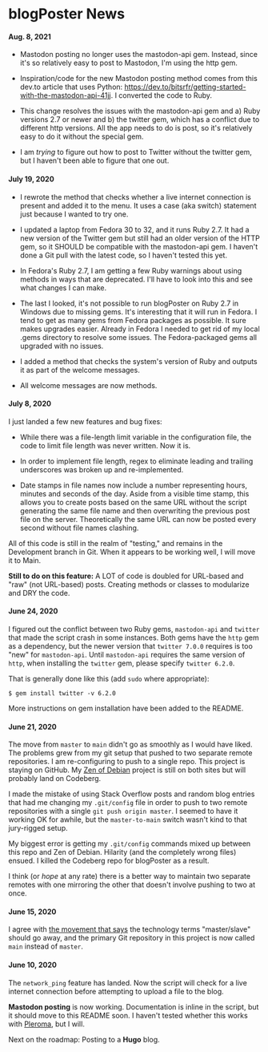 # blogPoster News

#### Aug. 8, 2021

* Mastodon posting no longer uses the mastodon-api gem. Instead, since it's so relatively easy to post to Mastodon, I'm using the http gem.

* Inspiration/code for the new Mastodon posting method comes from this dev.to article that uses Python: <https://dev.to/bitsrfr/getting-started-with-the-mastodon-api-41jj>. I converted the code to Ruby.

* This change resolves the issues with the mastodon-api gem and a) Ruby versions 2.7 or newer and b) the twitter gem, which has a conflict due to different http versions. All the app needs to do is post, so it's relatively easy to do it without the special gem.

* I am *trying* to figure out how to post to Twitter without the twitter gem, but I haven't been able to figure that one out.

#### July 19, 2020

* I rewrote the method that checks whether a live internet connection is present and added it to the menu. It uses a case (aka switch) statement just because I wanted to try one.

* I updated a laptop from Fedora 30 to 32, and it runs Ruby 2.7. It had a new version of the Twitter gem but still had an older version of the HTTP gem, so it SHOULD be compatible with the mastodon-api gem. I haven't done a Git pull with the latest code, so I haven't tested this yet.

* In Fedora's Ruby 2.7, I am getting a few Ruby warnings about using methods in ways that are deprecated. I'll have to look into this and see what changes I can make.

* The last I looked, it's not possible to run blogPoster on Ruby 2.7 in Windows due to missing gems. It's interesting that it will run in Fedora. I tend to get as many gems from Fedora packages as possible. It sure makes upgrades easier. Already in Fedora I needed to get rid of my local .gems directory to resolve some issues. The Fedora-packaged gems all upgraded with no issues. 

* I added a method that checks the system's version of Ruby and outputs it as part of the welcome messages.

* All welcome messages are now methods.

#### July 8, 2020

I just landed a few new features and bug fixes:

* While there was a file-length limit variable in the configuration file, the code to limit file length was never written. Now it is.

* In order to implement file length, regex to eliminate leading and trailing underscores was broken up and re-implemented.

* Date stamps in file names now include a number representing hours, minutes and seconds of the day. Aside from a visible time stamp, this allows you to create posts based on the same URL without the script generating the same file name and then overwriting the previous post file on the server. Theoretically the same URL can now be posted every second without file names clashing.

All of this code is still in the realm of "testing," and remains in the Development branch in Git. When it appears to be working well, I will move it to Main.

**Still to do on this feature:** A LOT of code is doubled for URL-based and "raw" (not URL-based) posts. Creating methods or classes to modularize and DRY the code.

#### June 24, 2020

I figured out the conflict between two Ruby gems, `mastodon-api` and `twitter` that made the script crash in some instances. Both gems have the `http` gem as a dependency, but the newer version that `twitter 7.0.0` requires is too "new" for `mastodon-api`. Until `mastodon-api` requires the same version of `http`, when installing the `twitter` gem, please specify `twitter 6.2.0`.

That is generally done like this (add `sudo` where appropriate):

	$ gem install twitter -v 6.2.0
	
More instructions on gem installation have been added to the README.

#### June 21, 2020

The move from `master` to `main` didn't go as smoothly as I would have liked. The problems grew from my git setup that pushed to two separate remote repositories. I am re-configuring to push to a single repo. This project is staying on GitHub. My [Zen of Debian](https://codeberg.org/passthejoe/zen-of-debian) project is still on both sites but will probably land on Codeberg.

I made the mistake of using Stack Overflow posts and random blog entries that had me changing my `.git/config` file in order to push to two remote repositories with a single `git push origin master`. I seemed to have it working OK for awhile, but the `master-to-main` switch wasn't kind to that jury-rigged setup.

My biggest error is getting my `.git/config` commands mixed up between this repo and Zen of Debian. Hilarity (and the completely wrong files) ensued. I killed the Codeberg repo for blogPoster as a result.

I think (or _hope_ at any rate) there is a better way to maintain two separate remotes with one mirroring the other that doesn't involve pushing to two at once.

#### June 15, 2020

I agree with [the movement that says](https://www.zdnet.com/article/github-to-replace-master-with-alternative-term-to-avoid-slavery-references/) the technology terms "master/slave" should go away, and the primary Git repository in this project is now called `main` instead of `master`.

#### June 10, 2020

The `network_ping` feature has landed. Now the script will check for a live internet connection before attempting to upload a file to the blog.

**Mastodon posting** is now working. Documentation is inline in the script, but it should move to this README soon. I haven't tested whether this works with [Pleroma](https://pleroma.social/), but I will.

Next on the roadmap: Posting to a **Hugo** blog.
